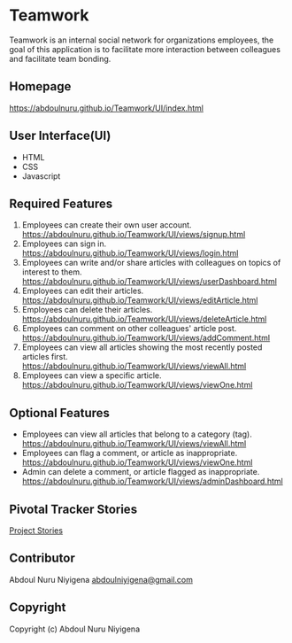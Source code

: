 # Teamwork
Teamwork is an internal social network for organizations employees, the goal of this application is to facilitate more interaction between colleagues and facilitate team bonding.

## Homepage
https://abdoulnuru.github.io/Teamwork/UI/index.html

## User Interface(UI)
- HTML
- CSS
- Javascript

## Required Features
1. Employees can create their own user account. https://abdoulnuru.github.io/Teamwork/UI/views/signup.html
2. Employees can sign in. https://abdoulnuru.github.io/Teamwork/UI/views/login.html
3. Employees can write and/or share articles with colleagues on topics of interest to them. https://abdoulnuru.github.io/Teamwork/UI/views/userDashboard.html
4. Employees can edit their articles. https://abdoulnuru.github.io/Teamwork/UI/views/editArticle.html
5. Employees can delete their articles. https://abdoulnuru.github.io/Teamwork/UI/views/deleteArticle.html
6. Employees can comment on other colleagues' article post. https://abdoulnuru.github.io/Teamwork/UI/views/addComment.html
7. Employees can view all articles showing the most recently posted articles first. https://abdoulnuru.github.io/Teamwork/UI/views/viewAll.html
8. Employees can view a specific article. https://abdoulnuru.github.io/Teamwork/UI/views/viewOne.html

## Optional Features
- Employees can view all articles that belong to a category (tag). https://abdoulnuru.github.io/Teamwork/UI/views/viewAll.html
- Employees can flag a comment, or article as inappropriate. https://abdoulnuru.github.io/Teamwork/UI/views/viewOne.html   
- Admin can delete a comment, or article flagged as inappropriate. https://abdoulnuru.github.io/Teamwork/UI/views/adminDashboard.html

## Pivotal Tracker Stories 
[Project Stories](https://www.pivotaltracker.com/n/projects/2395459)

## Contributor
Abdoul Nuru Niyigena abdoulniyigena@gmail.com

## Copyright
Copyright (c) Abdoul Nuru Niyigena
